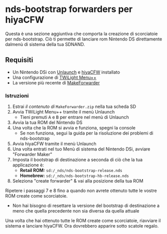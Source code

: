 # nds-bootstrap forwarders per hiyaCFW

Questa è una sezione aggiuntiva che comporta la creazione di scorciatoie per nds-bootstrap. Ciò ti permette di lanciare rom Nintendo DS direttamente dalmenù di sistema della tua SDNAND.

## Requisiti

- Un Nintendo DSi con [Unlaunch](/installing-unlaunch) e [hiyaCFW](/hiyacfw-setup) installato
- Una configurazione di [TWiLight Menu++](launching-the-exploit#twilight-menu)
- La versione più recente di [MakeForwarder](https://github.com/Ta180m/Make-Forwarder-Dsi/releases)

### Istruzioni

1. Estrai *il contenuto di* `MakeForwarder.zip` nella tua scheda SD
1. Avvia TWiLight Menu++ tramite il menù Unlaunch
   - Tieni premuti <kbd class="face">A</kbd> e <kbd class="face">B</kbd> per entrare nel menù di Unlaunch
1. Avvia la tua ROM del Nintendo DS
1. Una volta che la ROM si avvia e funziona, spegni la console
   - Se non funziona, segui la guida per la risoluzione dei problemi di nds-bootstrap
1. Avvia hiyaCFW tramite il menù Unlaunch
1. Una volta entrati nel tuo Menù di sistema del Nintendo DSi, avviare "Forwarder Maker"
1. Imposta il bootstrap di destinazione a seconda di ciò che la tua applicazione è:
   - **Retail ROM:** `sd:/_nds/nds-bootstrap-release.nds`
   - **Homebrew:** `sd:/_nds/nds-bootstrap-hb-release.nds`
1. Seleziona "create forwarder" & vai alla posizione della tua ROM

Ripetere i passaggi 7 e 8 fino a quando non avrete ottenuto tutte le vostre ROM create come scorciatoie.
- Non hai bisogno di resettare la versione del bootstrap di destinazione a meno che quella precedente non sia diversa da quella attuale

Una volta che hai ottenuto tutte le ROM create come scorciatoie, riavviare il sistema e lanciare hiyaCFW. Ora dovrebbero apparire sotto scatole regalo.
